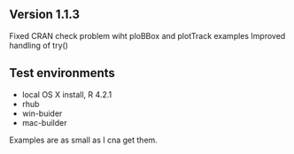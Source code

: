 ##  Version 1.1.3

Fixed CRAN check problem wiht ploBBox and plotTrack examples
Improved handling of try()

## Test environments
* local OS X install, R 4.2.1
* rhub 
* win-buider
* mac-builder


Examples are as small as I cna get them.

